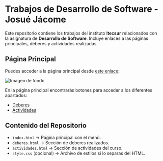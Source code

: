 # Trabajos de Desarrollo de Software - Josué Jácome

Este repositorio contiene los trabajos del instituto **Itecsur** relacionados con la asignatura de **Desarrollo de Software**. Incluye enlaces a las páginas principales, deberes y actividades realizadas.

## Página Principal

Puedes acceder a la página principal desde [este enlace](index.html):

![Imagen de fondo](https://images.unsplash.com/photo-1555066931-4365d14bab8c)

En la página principal encontrarás botones para acceder a los diferentes apartados:

- [Deberes](deberes.html)  
- [Actividades](actividades.html)  

## Contenido del Repositorio

- `index.html` → Página principal con el menú.  
- `deberes.html` → Sección de deberes realizados.  
- `actividades.html` → Sección de actividades del curso.  
- `style.css` (opcional) → Archivo de estilos si lo separas del HTML.

